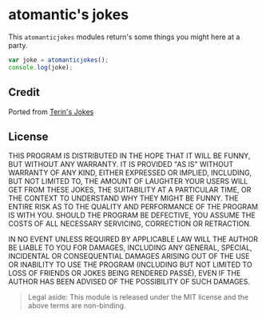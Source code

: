 # atomantic's jokes

This `atomanticjokes` modules return's some things you might here at a party.

```javascript
var joke = atomanticjokes();
console.log(joke);
```

## Credit

Ported from [Terin's Jokes](https://github.com/terinjokes/terinjokes)

## License
THIS PROGRAM IS DISTRIBUTED IN THE HOPE THAT IT WILL BE FUNNY, BUT WITHOUT ANY
WARRANTY. IT IS PROVIDED "AS IS" WITHOUT WARRANTY OF ANY KIND, EITHER EXPRESSED
OR IMPLIED, INCLUDING, BUT NOT LIMITED TO, THE AMOUNT OF LAUGHTER YOUR USERS
WILL GET FROM THESE JOKES, THE SUITABILITY AT A PARTICULAR TIME, OR THE CONTEXT
TO UNDERSTAND WHY THEY MIGHT BE FUNNY. THE ENTIRE RISK AS TO THE QUALITY AND
PERFORMANCE OF THE PROGRAM IS WITH YOU. SHOULD THE PROGRAM BE DEFECTIVE, YOU
ASSUME THE COSTS OF ALL NECESSARY SERVICING, CORRECTION OR RETRACTION.

IN NO EVENT UNLESS REQUIRED BY APPLICABLE LAW WILL THE AUTHOR BE LIABLE TO YOU
FOR DAMAGES, INCLUDING ANY GENERAL, SPECIAL, INCIDENTAL OR CONSEQUENTIAL
DAMAGES ARISING OUT OF THE USE OR INABILITY TO USE THE PROGRAM (INCLUDING BUT
NOT LIMITED TO LOSS OF FRIENDS OR JOKES BEING RENDERED PASSÉ), EVEN IF THE
AUTHOR HAS BEEN ADVISED OF THE POSSIBILITY OF SUCH DAMAGES.

> Legal aside: This module is released under the MIT license and the above
terms are non-binding.
